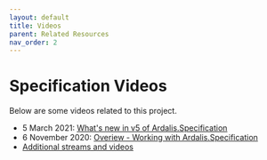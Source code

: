 ```yaml
---
layout: default
title: Videos
parent: Related Resources
nav_order: 2
---
```


# Specification Videos

Below are some videos related to this project.

- 5 March 2021: [What's new in v5 of Ardalis.Specification](https://www.youtube.com/watch?v=gT72mWdD4Qo&ab_channel=Ardalis)
- 6 November 2020: [Overiew - Working with Ardalis.Specification](https://www.youtube.com/watch?v=BgWWbBUWyig&t=1545s&ab_channel=Ardalis)
- [Additional streams and videos](https://www.youtube.com/c/Ardalis/search?query=specification)
